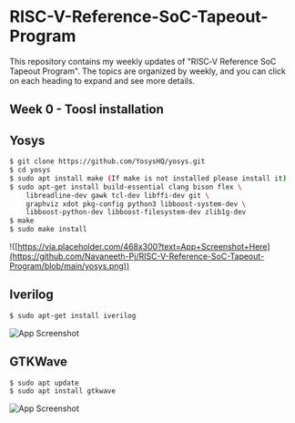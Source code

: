 # RISC-V-Reference-SoC-Tapeout-Program
This repository contains my weekly updates of "RISC‑V Reference SoC Tapeout Program". The topics are organized by weekly, and you can click on each heading to expand and see more details.
## Week 0 - Toosl installation


## Yosys

```bash
$ git clone https://github.com/YosysHQ/yosys.git
$ cd yosys 
$ sudo apt install make (If make is not installed please install it) 
$ sudo apt-get install build-essential clang bison flex \
    libreadline-dev gawk tcl-dev libffi-dev git \
    graphviz xdot pkg-config python3 libboost-system-dev \
    libboost-python-dev libboost-filesystem-dev zlib1g-dev
$ make 
$ sudo make install
```
!([https://via.placeholder.com/468x300?text=App+Screenshot+Here](https://github.com/Navaneeth-Pj/RISC-V-Reference-SoC-Tapeout-Program/blob/main/yosys.png))

## Iverilog

```bash
$ sudo apt-get install iverilog
```
![App Screenshot](https://via.placeholder.com/468x300?text=App+Screenshot+Here)
## GTKWave

```bash
$ sudo apt update
$ sudo apt install gtkwave
```
![App Screenshot](https://via.placeholder.com/468x300?text=App+Screenshot+Here)
